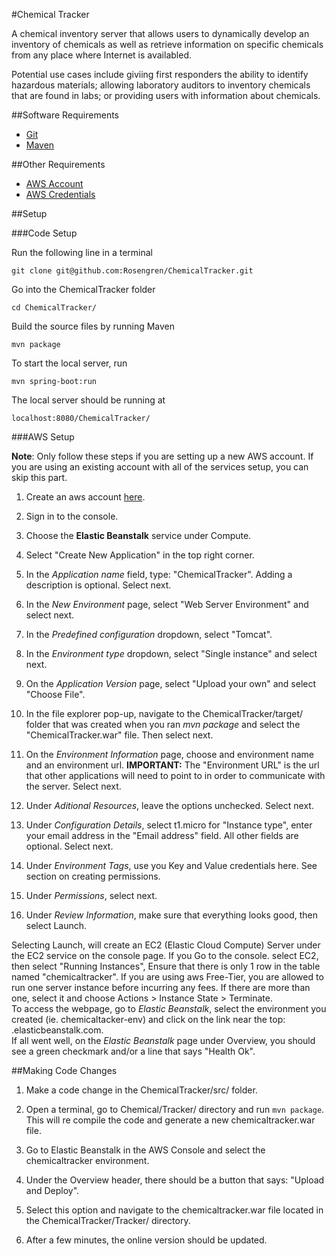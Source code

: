 #Chemical Tracker

A chemical inventory server that allows users to dynamically develop an inventory of chemicals as
well as retrieve information on specific chemicals from any place where Internet is availabled.

Potential use cases include giviing first responders the ability to identify hazardous materials;
allowing laboratory auditors to inventory chemicals that are found in labs; or providing users
with information about chemicals.

##Software Requirements

* [Git](https://git-scm.com)
* [Maven](https://maven.apache.org)

##Other Requirements

* [AWS Account](https://aws.amazon.com/)
* [AWS Credentials](http://docs.aws.amazon.com/general/latest/gr/aws-security-credentials.html)

##Setup

###Code Setup

Run the following line in a terminal

    git clone git@github.com:Rosengren/ChemicalTracker.git

Go into the ChemicalTracker folder

    cd ChemicalTracker/

Build the source files by running Maven

    mvn package

To start the local server, run

    mvn spring-boot:run

The local server should be running at

    localhost:8080/ChemicalTracker/

###AWS Setup

__Note__: Only follow these steps if you are setting up a new AWS account. If you are using an
existing account with all of the services setup, you can skip this part.

1. Create an aws account [here](https://aws.amazon.com/).

2. Sign in to the console.

3. Choose the **Elastic Beanstalk** service under Compute.

4. Select "Create New Application" in the top right corner.

5. In the _Application name_ field, type: "ChemicalTracker". Adding a description is optional. Select next.

6. In the _New Environment_ page, select "Web Server Environment" and select next.

7. In the  _Predefined configuration_ dropdown, select "Tomcat".

8. In the _Environment type_ dropdown, select "Single instance" and select next.

9. On the _Application Version_ page, select "Upload your own" and select "Choose File".

10. In the file explorer pop-up, navigate to the ChemicalTracker/target/ folder that was created when you ran _mvn package_ and select the "ChemicalTracker.war" file. Then select next.

11. On the _Environment Information_ page, choose and environment name and an environment url.
__IMPORTANT:__ The "Environment URL" is the url that other applications will need to point to in
order to communicate with the server. Select next.

12. Under _Aditional Resources_, leave the options unchecked.  Select next.

13. Under _Configuration Details_, select t1.micro for "Instance type", enter your email address
in the "Email address" field. All other fields are optional. Select next.

14. Under _Environment Tags_, use you Key and Value credentials here. See section on creating
permissions.

15. Under _Permissions_, select next.

16. Under _Review Information_, make sure that everything looks good, then select Launch.

Selecting Launch, will create an EC2 (Elastic Cloud Compute) Server under the EC2 service on the
console page. If you Go to the console. select EC2, then select "Running Instances", Ensure that
there is only 1 row in the table named "chemicaltracker". If you are using aws Free-Tier, you are
allowed to run one server instance before incurring any fees. If there are more than one, select
it and choose Actions > Instance State > Terminate.
<br/>
To access the webpage, go to _Elastic Beanstalk_, select the environment you created (ie.
chemicaltacker-env) and click on the link near the top: <url>.elasticbeanstalk.com.
<br/>
If all went well, on the _Elastic Beanstalk_ page under Overview, you should see a green
checkmark and/or a line that says "Health Ok".

##Making Code Changes

1. Make a code change in the ChemicalTracker/src/ folder.

2. Open a terminal, go to Chemical/Tracker/ directory and run `mvn package`. This will re compile
the code and generate a new chemicaltracker.war file.

3. Go to Elastic Beanstalk in the AWS Console and select the chemicaltracker environment.

4. Under the Overview header, there should be a button that says: "Upload and Deploy".

5. Select this option and navigate to the chemicaltracker.war file located in the
ChemicalTracker/Tracker/ directory.

6. After a few minutes, the online version should be updated.
